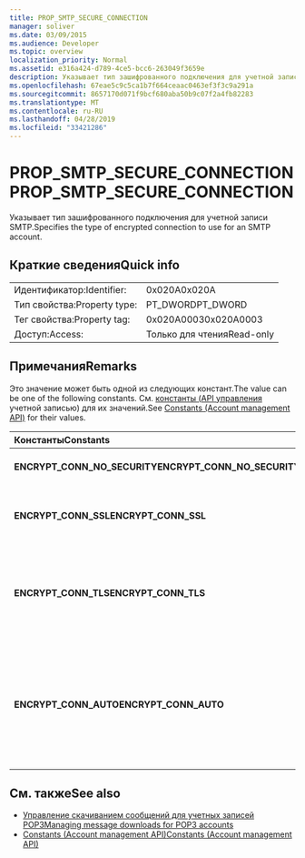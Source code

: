 ```yaml
---
title: PROP_SMTP_SECURE_CONNECTION
manager: soliver
ms.date: 03/09/2015
ms.audience: Developer
ms.topic: overview
localization_priority: Normal
ms.assetid: e316a424-d789-4ce5-bcc6-263049f3659e
description: Указывает тип зашифрованного подключения для учетной записи SMTP.
ms.openlocfilehash: 67eae5c9c5ca1b7f664ceaac0463ef3f3c9a291a
ms.sourcegitcommit: 8657170d071f9bcf680aba50b9c07f2a4fb82283
ms.translationtype: MT
ms.contentlocale: ru-RU
ms.lasthandoff: 04/28/2019
ms.locfileid: "33421286"
---
```

# <a name="prop_smtp_secure_connection"></a><span data-ttu-id="0bca0-103">PROP_SMTP_SECURE_CONNECTION</span><span class="sxs-lookup"><span data-stu-id="0bca0-103">PROP_SMTP_SECURE_CONNECTION</span></span>

<span data-ttu-id="0bca0-104">Указывает тип зашифрованного подключения для учетной записи SMTP.</span><span class="sxs-lookup"><span data-stu-id="0bca0-104">Specifies the type of encrypted connection to use for an SMTP account.</span></span>
  
## <a name="quick-info"></a><span data-ttu-id="0bca0-105">Краткие сведения</span><span class="sxs-lookup"><span data-stu-id="0bca0-105">Quick info</span></span>

|||
|:-----|:-----|
|<span data-ttu-id="0bca0-106">Идентификатор:</span><span class="sxs-lookup"><span data-stu-id="0bca0-106">Identifier:</span></span>  <br/> |<span data-ttu-id="0bca0-107">0x020A</span><span class="sxs-lookup"><span data-stu-id="0bca0-107">0x020A</span></span>  <br/> |
|<span data-ttu-id="0bca0-108">Тип свойства:</span><span class="sxs-lookup"><span data-stu-id="0bca0-108">Property type:</span></span>  <br/> |<span data-ttu-id="0bca0-109">PT_DWORD</span><span class="sxs-lookup"><span data-stu-id="0bca0-109">PT_DWORD</span></span>  <br/> |
|<span data-ttu-id="0bca0-110">Тег свойства:</span><span class="sxs-lookup"><span data-stu-id="0bca0-110">Property tag:</span></span>  <br/> |<span data-ttu-id="0bca0-111">0x020A0003</span><span class="sxs-lookup"><span data-stu-id="0bca0-111">0x020A0003</span></span>  <br/> |
|<span data-ttu-id="0bca0-112">Доступ:</span><span class="sxs-lookup"><span data-stu-id="0bca0-112">Access:</span></span>  <br/> |<span data-ttu-id="0bca0-113">Только для чтения</span><span class="sxs-lookup"><span data-stu-id="0bca0-113">Read-only</span></span>  <br/> |
   
## <a name="remarks"></a><span data-ttu-id="0bca0-114">Примечания</span><span class="sxs-lookup"><span data-stu-id="0bca0-114">Remarks</span></span>

<span data-ttu-id="0bca0-115">Это значение может быть одной из следующих констант.</span><span class="sxs-lookup"><span data-stu-id="0bca0-115">The value can be one of the following constants.</span></span> <span data-ttu-id="0bca0-116">См. [константы (API управления](constants-account-management-api.md) учетной записью) для их значений.</span><span class="sxs-lookup"><span data-stu-id="0bca0-116">See [Constants (Account management API)](constants-account-management-api.md) for their values.</span></span> 
  
|<span data-ttu-id="0bca0-117">**Константы**</span><span class="sxs-lookup"><span data-stu-id="0bca0-117">**Constants**</span></span>|<span data-ttu-id="0bca0-118">**Описание**</span><span class="sxs-lookup"><span data-stu-id="0bca0-118">**Description**</span></span>|
|:-----|:-----|
|<span data-ttu-id="0bca0-119">**ENCRYPT_CONN_NO_SECURITY**</span><span class="sxs-lookup"><span data-stu-id="0bca0-119">**ENCRYPT_CONN_NO_SECURITY**</span></span> <br/> |<span data-ttu-id="0bca0-120">Не используйте шифрование.</span><span class="sxs-lookup"><span data-stu-id="0bca0-120">Do not use any encryption.</span></span>  <br/> |
|<span data-ttu-id="0bca0-121">**ENCRYPT_CONN_SSL**</span><span class="sxs-lookup"><span data-stu-id="0bca0-121">**ENCRYPT_CONN_SSL**</span></span> <br/> |<span data-ttu-id="0bca0-122">Используйте шифрование Secure Socket Layer (SSL).</span><span class="sxs-lookup"><span data-stu-id="0bca0-122">Use Secure Socket Layer (SSL) encryption.</span></span>  <br/> |
|<span data-ttu-id="0bca0-123">**ENCRYPT_CONN_TLS**</span><span class="sxs-lookup"><span data-stu-id="0bca0-123">**ENCRYPT_CONN_TLS**</span></span> <br/> |<span data-ttu-id="0bca0-124">Используйте протокол шифрования и проверки подлинности транспортного слоя (TLS).</span><span class="sxs-lookup"><span data-stu-id="0bca0-124">Use Transport Layer Security (TLS) encryption and authentication protocol.</span></span>  <br/> |
|<span data-ttu-id="0bca0-125">**ENCRYPT_CONN_AUTO**</span><span class="sxs-lookup"><span data-stu-id="0bca0-125">**ENCRYPT_CONN_AUTO**</span></span> <br/> |<span data-ttu-id="0bca0-126">Автоматически обнаруживать и использовать метод шифрования, поддерживаемый почтовым сервером.</span><span class="sxs-lookup"><span data-stu-id="0bca0-126">Automatically detect and use the encryption method supported by the mail server.</span></span>  <br/> |
   
## <a name="see-also"></a><span data-ttu-id="0bca0-127">См. также</span><span class="sxs-lookup"><span data-stu-id="0bca0-127">See also</span></span>

- [<span data-ttu-id="0bca0-128">Управление скачиванием сообщений для учетных записей POP3</span><span class="sxs-lookup"><span data-stu-id="0bca0-128">Managing message downloads for POP3 accounts</span></span>](managing-message-downloads-for-pop3-accounts.md) 
- [<span data-ttu-id="0bca0-129">Constants (Account management API)</span><span class="sxs-lookup"><span data-stu-id="0bca0-129">Constants (Account management API)</span></span>](constants-account-management-api.md)

